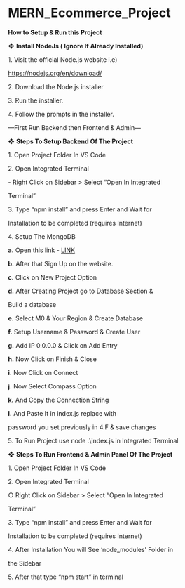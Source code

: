 # MERN_Ecommerce_Project

<a name="br1"></a> 

**How to Setup & Run this Project**

❖ **Install NodeJs ( Ignore If Already Installed)**

1\. Visit the official Node.js website i.e)

<https://nodejs.org/en/download/>

2\. Download the Node.js installer

3\. Run the installer.

4\. Follow the prompts in the installer.

—First Run Backend then Frontend & Admin—

❖ **Steps To Setup Backend Of The Project**

1\. Open Project Folder In VS Code

2\. Open Integrated Terminal

\- Right Click on Sidebar > Select “Open In Integrated

Terminal”

3\. Type “npm install” and press Enter and Wait for

Installation to be completed (requires Internet)

4\. Setup The MongoDB

**a.** Open this link - [LINK](https://www.mongodb.com/cloud/atlas/register)

**b.** After that Sign Up on the website.



<a name="br2"></a> 

**c.** Click on New Project Option

**d.** After Creating Project go to Database Section &

Build a database

**e.** Select M0 & Your Region & Create Database



<a name="br3"></a> 

**f.** Setup Username & Password & Create User

**g.** Add IP 0.0.0.0 & Click on Add Entry

**h.** Now Click on Finish & Close

**i.** Now Click on Connect



<a name="br4"></a> 

**j.** Now Select Compass Option

**k.** And Copy the Connection String

**l.** And Paste It in index.js replace <password> with

password you set previously in 4.F & save changes

5\. To Run Project use node .\index.js in Integrated Terminal



<a name="br5"></a> 

❖ **Steps To Run Frontend & Admin Panel Of The Project**

1\. Open Project Folder In VS Code

2\. Open Integrated Terminal

○ Right Click on Sidebar > Select “Open In Integrated

Terminal”

3\. Type “npm install” and press Enter and Wait for

Installation to be completed (requires Internet)

4\. After Installation You will See ‘node\_modules’ Folder in

the Sidebar

5\. After that type “npm start” in terminal



<a name="br6"></a> 
